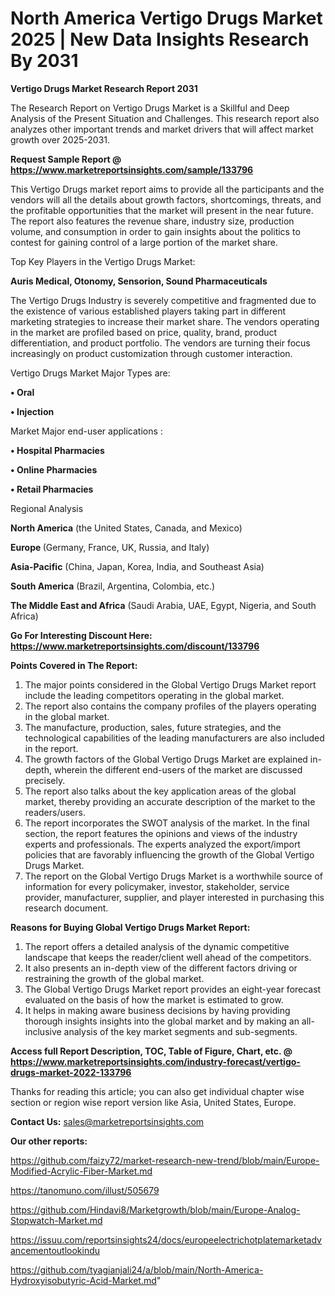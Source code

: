 # North America Vertigo Drugs Market 2025 | New Data Insights Research By 2031

<strong>Vertigo Drugs Market Research Report 2031</strong>

The Research Report on Vertigo Drugs Market is a Skillful and Deep Analysis of the Present Situation and Challenges. This research report also analyzes other important trends and market drivers that will affect market growth over 2025-2031.

<strong>Request Sample Report @ <a href=https://www.marketreportsinsights.com/sample/133796>https://www.marketreportsinsights.com/sample/133796</a></strong>

This Vertigo Drugs market report aims to provide all the participants and the vendors will all the details about growth factors, shortcomings, threats, and the profitable opportunities that the market will present in the near future. The report also features the revenue share, industry size, production volume, and consumption in order to gain insights about the politics to contest for gaining control of a large portion of the market share.

Top Key Players in the Vertigo Drugs Market:

<strong>Auris Medical, Otonomy, Sensorion, Sound Pharmaceuticals</strong>

The Vertigo Drugs Industry is severely competitive and fragmented due to the existence of various established players taking part in different marketing strategies to increase their market share. The vendors operating in the market are profiled based on price, quality, brand, product differentiation, and product portfolio. The vendors are turning their focus increasingly on product customization through customer interaction.

Vertigo Drugs Market Major Types are:

<strong>• Oral

• Injection</strong>

Market Major end-user applications :

<strong>• Hospital Pharmacies

• Online Pharmacies

• Retail Pharmacies</strong>

Regional Analysis

</u><strong><b>North America</b></strong> (the United States, Canada, and Mexico)

<strong><b>Europe </b></strong>(Germany, France, UK, Russia, and Italy)

<strong><b>Asia-Pacific</b></strong> (China, Japan, Korea, India, and Southeast Asia)

<strong><b>South America</b></strong> (Brazil, Argentina, Colombia, etc.)

<strong><b>The Middle East and Africa</b></strong> (Saudi Arabia, UAE, Egypt, Nigeria, and South Africa)

<strong>Go For Interesting Discount Here: <a href=https://www.marketreportsinsights.com/discount/133796>https://www.marketreportsinsights.com/discount/133796</a></strong>

<strong>Points Covered in The Report:</strong>
<ol>
  <li>The major points considered in the Global Vertigo Drugs Market report include the leading competitors operating in the global market.</li>
  <li>The report also contains the company profiles of the players operating in the global market.</li>
  <li>The manufacture, production, sales, future strategies, and the technological capabilities of the leading manufacturers are also included in the report.</li>
  <li>The growth factors of the Global Vertigo Drugs Market are explained in-depth, wherein the different end-users of the market are discussed precisely.</li>
  <li>The report also talks about the key application areas of the global market, thereby providing an accurate description of the market to the readers/users.</li>
  <li>The report incorporates the SWOT analysis of the market. In the final section, the report features the opinions and views of the industry experts and professionals. The experts analyzed the export/import policies that are favorably influencing the growth of the Global Vertigo Drugs Market.</li>
  <li>The report on the Global Vertigo Drugs Market is a worthwhile source of information for every policymaker, investor, stakeholder, service provider, manufacturer, supplier, and player interested in purchasing this research document.</li>
</ol>
<strong>Reasons for Buying Global Vertigo Drugs Market Report:</strong>

<ol>
  <li>The report offers a detailed analysis of the dynamic competitive landscape that keeps the reader/client well ahead of the competitors.</li>
  <li>It also presents an in-depth view of the different factors driving or restraining the growth of the global market.</li>
  <li>The Global Vertigo Drugs Market report provides an eight-year forecast evaluated on the basis of how the market is estimated to grow.</li>
  <li>It helps in making aware business decisions by having providing thorough insights insights into the global market and by making an all-inclusive analysis of the key market segments and sub-segments.</li>
</ol>
<strong>Access full Report Description, TOC, Table of Figure, Chart, etc. @ <a href=https://www.marketreportsinsights.com/industry-forecast/vertigo-drugs-market-2022-133796>https://www.marketreportsinsights.com/industry-forecast/vertigo-drugs-market-2022-133796</a></strong>


Thanks for reading this article; you can also get individual chapter wise section or region wise report version like Asia, United States, Europe.

<strong>Contact Us:</strong>
sales@marketreportsinsights.com

<strong>Our other reports:</strong>

<a href=https://github.com/faizy72/market-research-new-trend/blob/main/Europe-Modified-Acrylic-Fiber-Market.md>https://github.com/faizy72/market-research-new-trend/blob/main/Europe-Modified-Acrylic-Fiber-Market.md</a>

<a href=https://tanomuno.com/illust/505679>https://tanomuno.com/illust/505679</a>

<a href=https://github.com/Hindavi8/Marketgrowth/blob/main/Europe-Analog-Stopwatch-Market.md>https://github.com/Hindavi8/Marketgrowth/blob/main/Europe-Analog-Stopwatch-Market.md</a>

<a href=https://issuu.com/reportsinsights24/docs/europeelectrichotplatemarketadvancementoutlookindu>https://issuu.com/reportsinsights24/docs/europeelectrichotplatemarketadvancementoutlookindu</a>

<a href=https://github.com/tyagianjali24/a/blob/main/North-America-Hydroxyisobutyric-Acid-Market.md>https://github.com/tyagianjali24/a/blob/main/North-America-Hydroxyisobutyric-Acid-Market.md</a>"
